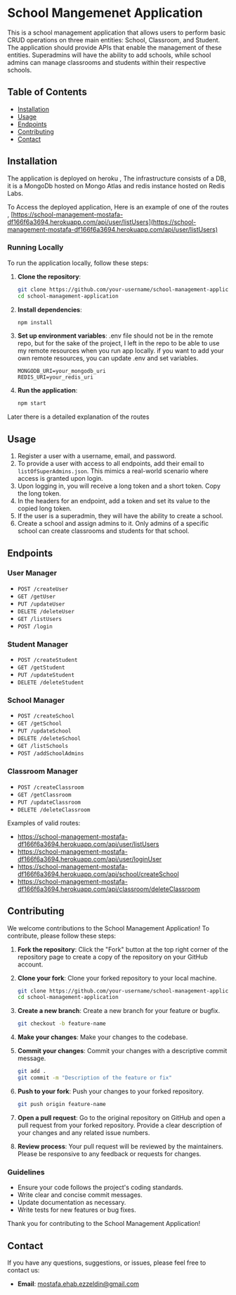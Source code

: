 # School Mangemenet Application

This is a school management application that allows users to perform basic CRUD operations on three main entities: School, Classroom, and Student. The application should provide APIs that enable the management of these entities. Superadmins will have the ability to add schools, while school admins can manage classrooms and students within their respective schools.

## Table of Contents

- [Installation](#installation)
- [Usage](#usage)
- [Endpoints](#endpoints)
- [Contributing](#contributing)
- [Contact](#contact)


## Installation

The application is deployed on heroku , The infrastructure consists of a DB, it is a MongoDb hosted on Mongo Atlas and redis instance hosted on Redis Labs. 

To Access the deployed application, Here is an example of one of the routes ,
[https://school-management-mostafa-df166f6a3694.herokuapp.com/api/user/listUsers](https://school-management-mostafa-df166f6a3694.herokuapp.com/api/user/listUsers)

### Running Locally

To run the application locally, follow these steps:

1. **Clone the repository**:
    ```sh
    git clone https://github.com/your-username/school-management-application.git
    cd school-management-application
    ```

2. **Install dependencies**:
    ```sh
    npm install
    ```

3. **Set up environment variables**:
   .env file should not be in the remote repo, but for the sake of the project, I left in the repo to be able to use my remote resources when you run app locally. if you want to add your own remote resources, you can update .env and set variables.
     ```env
    MONGODB_URI=your_mongodb_uri
    REDIS_URI=your_redis_uri
    ```

4. **Run the application**:
    ```sh
    npm start
    ```

Later there is a detailed explanation of the routes 

## Usage 
1) Register a user with a username, email, and password.
2) To provide a user with access to all endpoints, add their email to `listOfSuperAdmins.json`. This mimics a real-world scenario where access is granted upon login.
3) Upon logging in, you will receive a long token and a short token. Copy the long token.
4) In the headers for an endpoint, add a token and set its value to the copied long token.
5) If the user is a superadmin, they will have the ability to create a school.
6) Create a school and assign admins to it. Only admins of a specific school can create classrooms and students for that school.

## Endpoints

### User Manager
- `POST /createUser`
- `GET /getUser`
- `PUT /updateUser`
- `DELETE /deleteUser`
- `GET /listUsers`
- `POST /login`

### Student Manager
- `POST /createStudent`
- `GET /getStudent`
- `PUT /updateStudent`
- `DELETE /deleteStudent`

### School Manager
- `POST /createSchool`
- `GET /getSchool`
- `PUT /updateSchool`
- `DELETE /deleteSchool`
- `GET /listSchools`
- `POST /addSchoolAdmins`

### Classroom Manager
- `POST /createClassroom`
- `GET /getClassroom`
- `PUT /updateClassroom`
- `DELETE /deleteClassroom`


Examples of valid routes:
- https://school-management-mostafa-df166f6a3694.herokuapp.com/api/user/listUsers
- https://school-management-mostafa-df166f6a3694.herokuapp.com/api/user/loginUser
- https://school-management-mostafa-df166f6a3694.herokuapp.com/api/school/createSchool
- https://school-management-mostafa-df166f6a3694.herokuapp.com/api/classroom/deleteClassroom
        
## Contributing

We welcome contributions to the School Management Application! To contribute, please follow these steps:

1. **Fork the repository**: Click the "Fork" button at the top right corner of the repository page to create a copy of the repository on your GitHub account.

2. **Clone your fork**: Clone your forked repository to your local machine.
    ```sh
    git clone https://github.com/your-username/school-management-application.git
    cd school-management-application
    ```

3. **Create a new branch**: Create a new branch for your feature or bugfix.
    ```sh
    git checkout -b feature-name
    ```

4. **Make your changes**: Make your changes to the codebase.

5. **Commit your changes**: Commit your changes with a descriptive commit message.
    ```sh
    git add .
    git commit -m "Description of the feature or fix"
    ```

6. **Push to your fork**: Push your changes to your forked repository.
    ```sh
    git push origin feature-name
    ```

7. **Open a pull request**: Go to the original repository on GitHub and open a pull request from your forked repository. Provide a clear description of your changes and any related issue numbers.

8. **Review process**: Your pull request will be reviewed by the maintainers. Please be responsive to any feedback or requests for changes.

### Guidelines

- Ensure your code follows the project's coding standards.
- Write clear and concise commit messages.
- Update documentation as necessary.
- Write tests for new features or bug fixes.

Thank you for contributing to the School Management Application!

## Contact

If you have any questions, suggestions, or issues, please feel free to contact us:

- **Email**: [mostafa.ehab.ezzeldin@gmail.com](mailto:mostafa.ehab.ezzeldin@gmail.com)
